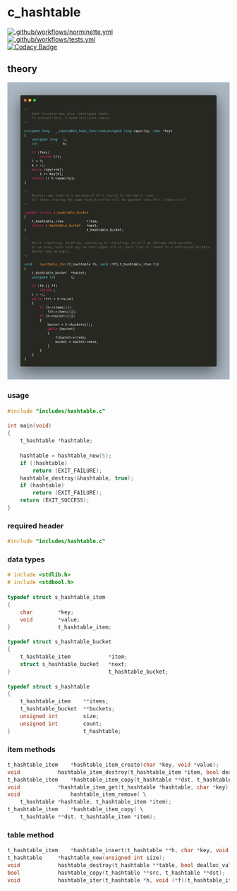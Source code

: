 # c_hashtable

[![.github/workflows/norminette.yml](https://github.com/c3b5aw/c_hashtable/actions/workflows/norminette.yml/badge.svg)](https://github.com/c3b5aw/c_hashtable/actions/workflows/norminette.yml) <br />
[![.github/workflows/tests.yml](https://github.com/c3b5aw/c_hashtable/actions/workflows/tests.yml/badge.svg)](https://github.com/c3b5aw/c_hashtable/actions/workflows/tests.yml) <br />
[![Codacy Badge](https://app.codacy.com/project/badge/Grade/4dd2af2c25784a18a92d5ac8f55f426e)](https://www.codacy.com/gh/c3b5aw/c_hashtable/dashboard?utm_source=github.com&amp;utm_medium=referral&amp;utm_content=c3b5aw/c_hashtable&amp;utm_campaign=Badge_Grade)

## theory

![Fighint overlap theory](carbon.png)

### usage

```C
#include "includes/hashtable.c"

int	main(void)
{
	t_hashtable	*hashtable;

	hashtable = hashtable_new(5);
	if (!hashtable)
		return (EXIT_FAILURE);
	hashtable_destroy(&hashtable, true);
	if (hashtable)
		return (EXIT_FAILURE);
	return (EXIT_SUCCESS);
}
```

### required header
```C
#include "includes/hashtable.c"
```

### data types
```C
# include <stdlib.h>
# include <stdbool.h>

typedef struct s_hashtable_item
{
	char		*key;
	void		*value;
}				t_hashtable_item;

typedef struct s_hashtable_bucket
{
	t_hashtable_item			*item;
	struct s_hashtable_bucket	*next;
}								t_hashtable_bucket;

typedef struct s_hashtable
{
	t_hashtable_item	**items;
	t_hashtable_bucket	**buckets;
	unsigned int		size;
	unsigned int		count;
}						t_hashtable;
```

### item methods
```C
t_hashtable_item	*hashtable_item_create(char *key, void *value);
void			hashtable_item_destroy(t_hashtable_item *item, bool dealloc_value);
t_hashtable_item	*hashtable_item_copy(t_hashtable **dst, t_hashtable_item *item);
void			*hashtable_item_get(t_hashtable *hashtable, char *key);
void				hashtable_item_remove( \
	t_hashtable *hashtable, t_hashtable_item *item);
t_hashtable_item	*hashtable_item_copy( \
	t_hashtable **dst, t_hashtable_item *item);
```

### table method

```C
t_hashtable_item	*hashtable_insert(t_hashtable **h, char *key, void *value);
t_hashtable		*hashtable_new(unsigned int size);
void			hashtable_destroy(t_hashtable **table, bool dealloc_value);
bool			hashtable_copy(t_hashtable **src, t_hashtable **dst);
void			hashtable_iter(t_hashtable *h, void (*f)(t_hashtable_item *));
```